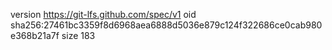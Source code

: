 version https://git-lfs.github.com/spec/v1
oid sha256:27461bc3359f8d6968aea6888d5036e879c124f322686ce0cab980e368b21a7f
size 183
